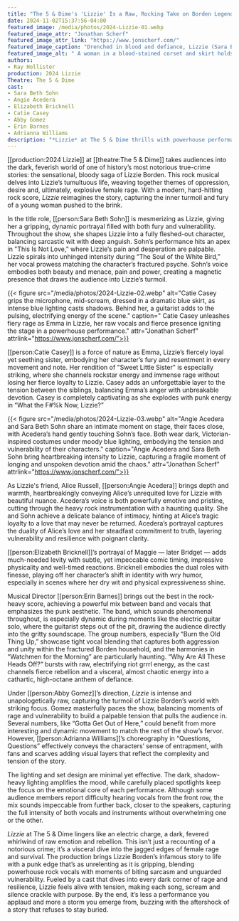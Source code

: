 ```yaml
---
title: "The 5 & Dime's 'Lizzie' Is a Raw, Rocking Take on Borden Legend With Stellar Vocal Power"
date: 2024-11-02T15:37:56-04:00
featured_image: /media/photos/2024-Lizzie-01.webp
featured_image_attr: "Jonathan Scherf"
featured_image_attr_link: "https://www.jonscherf.com/"
featured_image_caption: "Drenched in blood and defiance, Lizzie (Sara Beth Sohn) confronts Bridget (Elizabeth Bricknell) in a chilling moment of raw intensity in The 5 & Dime's *Lizzie*."
featured_image_alt: " A woman in a blood-stained corset and skirt holds an axe, staring intensely at another woman dressed as a maid, who clutches a teacup with a look of fear. The room is dimly lit with purple lighting, adding to the ominous atmosphere."
authors: 
- Ray Hollister
production: 2024 Lizzie
Theatre: The 5 & Dime
cast: 
- Sara Beth Sohn
- Angie Acedera
- Elizabeth Bricknell
- Catie Casey
- Abby Gomez
- Erin Barnes
- Adrianna Williams
description: "*Lizzie* at The 5 & Dime thrills with powerhouse performances and haunting harmonies in a punk-rock retelling of Lizzie Borden's legend."
---
```

[[production:2024 Lizzie]] at [[theatre:The 5 & Dime]] takes audiences into the dark, feverish world of one of history’s most notorious true-crime stories: the sensational, bloody saga of Lizzie Borden. This rock musical delves into Lizzie’s tumultuous life, weaving together themes of oppression, desire and, ultimately, explosive female rage. With a modern, hard-hitting rock score, *Lizzie* reimagines the story, capturing the inner turmoil and fury of a young woman pushed to the brink. 

In the title role, [[person:Sara Beth Sohn]] is mesmerizing as Lizzie, giving her a gripping, dynamic portrayal filled with both fury and vulnerability. Throughout the show, she shapes Lizzie into a fully fleshed-out character, balancing sarcastic wit with deep anguish. Sohn’s performance hits an apex in "This Is Not Love," where Lizzie’s pain and desperation are palpable. Lizzie spirals into unhinged intensity during “The Soul of the White Bird,” her vocal prowess matching the character’s fractured psyche.  Sohn’s voice embodies both beauty and menace, pain and power, creating a magnetic presence that draws the audience into Lizzie’s turmoil.

{{< figure src="/media/photos/2024-Lizzie-02.webp" alt="Catie Casey grips the microphone, mid-scream, dressed in a dramatic blue skirt, as intense blue lighting casts shadows. Behind her, a guitarist adds to the pulsing, electrifying energy of the scene." caption=" Catie Casey unleashes fiery rage as Emma in Lizzie, her raw vocals and fierce presence igniting the stage in a powerhouse performance." attr="Jonathan Scherf" attrlink="https://www.jonscherf.com/">}}

[[person:Catie Casey]] is a force of nature as Emma, Lizzie’s fiercely loyal yet seething sister, embodying her character’s fury and resentment in every movement and note. Her rendition of "Sweet Little Sister" is especially striking, where she channels rockstar energy and immense rage without losing her fierce loyalty to Lizzie. Casey adds an unforgettable layer to the tension between the siblings, balancing Emma’s anger with unbreakable devotion. Casey is completely captivating as she explodes with punk energy in “What the F#%k Now, Lizzie?” 

{{< figure src="/media/photos/2024-Lizzie-03.webp" alt="Angie Acedera and Sara Beth Sohn share an intimate moment on stage, their faces close, with Acedera’s hand gently touching Sohn’s face. Both wear dark, Victorian-inspired costumes under moody blue lighting, embodying the tension and vulnerability of their characters." caption="Angie Acedera and Sara Beth Sohn bring heartbreaking intensity to Lizzie, capturing a fragile moment of longing and unspoken devotion amid the chaos." attr="Jonathan Scherf" attrlink="https://www.jonscherf.com/">}}

As Lizzie's friend, Alice Russell, [[person:Angie Acedera]] brings depth and warmth, heartbreakingly conveying Alice’s unrequited love for Lizzie with beautiful nuance. Acedera’s voice is both powerfully emotive and pristine, cutting through the heavy rock instrumentation with a haunting quality. She and Sohn achieve a delicate balance of intimacy, hinting at Alice’s tragic loyalty to a love that may never be returned. Acedera’s portrayal captures the duality of Alice’s love and her steadfast commitment to truth, layering vulnerability and resilience with poignant clarity.

[[person:Elizabeth Bricknell]]’s portrayal of Maggie — later Bridget — adds much-needed levity with subtle, yet impeccable comic timing, impressive physicality and well-timed reactions. Bricknell embodies the dual roles with finesse, playing off her character’s shift in identity with wry humor, especially in scenes where her dry wit and physical expressiveness shine.

Musical Director [[person:Erin Barnes]] brings out the best in the rock-heavy score, achieving a powerful mix between band and vocals that emphasizes the punk aesthetic. The band, which sounds phenomenal throughout, is especially dynamic during moments like the electric guitar solo, where the guitarist steps out of the pit, drawing the audience directly into the gritty soundscape. The group numbers, especially “Burn the Old Thing Up,” showcase tight vocal blending that captures both aggression and unity within the fractured Borden household, and the harmonies in “Watchmen for the Morning” are particularly haunting. “Why Are All These Heads Off?” bursts with raw, electrifying riot grrrl energy, as the cast channels fierce rebellion and a visceral, almost chaotic energy into a cathartic, high-octane anthem of defiance.

Under [[person:Abby Gomez]]’s direction, *Lizzie* is intense and unapologetically raw, capturing the turmoil of Lizzie Borden’s world with striking focus. Gomez masterfully paces the show, balancing moments of rage and vulnerability to build a palpable tension that pulls the audience in. Several numbers, like “Gotta Get Out of Here,” could benefit from more interesting and dynamic movement to match the rest of the show’s fervor. However, [[person:Adrianna Williams]]’s choreography in “Questions, Questions” effectively conveys the characters’ sense of entrapment, with fans and scarves adding visual layers that reflect the complexity and tension of the story.

The lighting and set design are minimal yet effective. The dark, shadow-heavy lighting amplifies the mood, while carefully placed spotlights keep the focus on the emotional core of each performance. Although some audience members report difficulty hearing vocals from the front row, the mix sounds impeccable from further back, closer to the speakers, capturing the full intensity of both vocals and instruments without overwhelming one or the other.

*Lizzie* at The 5 & Dime lingers like an electric charge, a dark, fevered whirlwind of raw emotion and rebellion. This isn’t just a recounting of a notorious crime; it’s a visceral dive into the jagged edges of female rage and survival. The production brings Lizzie Borden’s infamous story to life with a punk edge that’s as unrelenting as it is gripping, blending powerhouse rock vocals with moments of biting sarcasm and unguarded vulnerability. Fueled by a cast that dives into every dark corner of rage and resilience, Lizzie feels alive with tension, making each song, scream and silence crackle with purpose. By the end, it’s less a performance you applaud and more a storm you emerge from, buzzing with the aftershock of a story that refuses to stay buried.